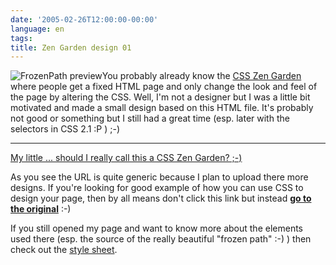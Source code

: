 ```yaml
---
date: '2005-02-26T12:00:00-00:00'
language: en
tags:
title: Zen Garden design 01
---
```



<img src="http://www.zerokspot.com/uploads/csszen-frozenpath.png" class="left" alt="FrozenPath preview"/>You probably already know the <a href="http://www.csszengarden.com">CSS Zen Garden</a> where people get a fixed HTML page and only change the look and feel of the page by altering the CSS. Well, I'm not a designer but I was a little bit motivated and made a small design based on this HTML file. It's probably not good or something but I still had a great time (esp. later with the selectors in CSS 2.1 :P ) ;-)

-------------------------------



<a href="http://www.zerokspot.com/csszengarden/">My little ... should I really call this a CSS Zen Garden? ;-)</a>



As you see the URL is quite generic because I plan to upload there more designs. If you're looking for good example of how you can use CSS to design your page, then by all means don't click this link but instead <strong><a href="http://www.csszengarden.com">go to the original</a></strong> :-)



If you still opened my page and want to know more about the elements used there (esp. the source of the really beautiful "frozen path" :-) ) then check out the <a href="http://www.zerokspot.com/csszengarden/frozenpath/style.css">style sheet</a>.